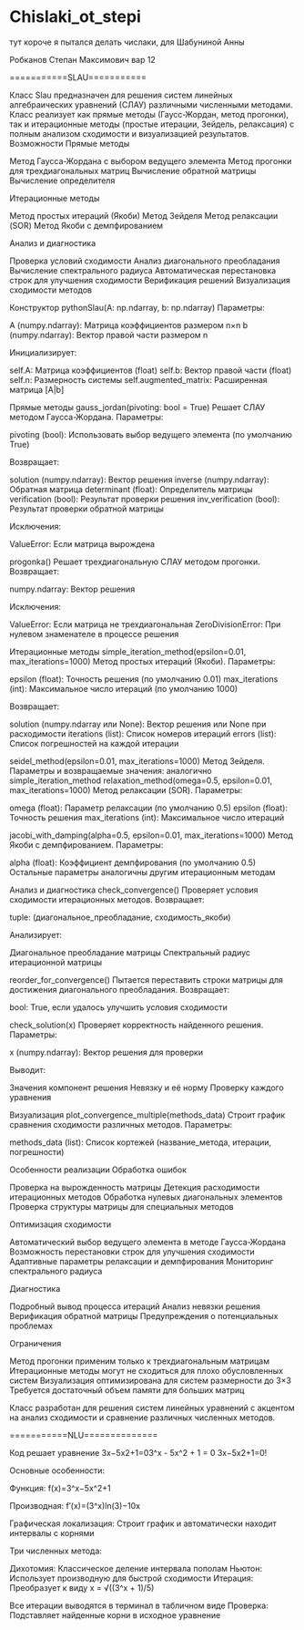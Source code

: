 # Chislaki_ot_stepi
тут короче я пытался делать числаки, для Шабуниной Анны

Робканов Степан Максимович вар 12

===========SLAU===========

Класс Slau предназначен для решения систем линейных алгебраических уравнений (СЛАУ) различными численными методами. Класс реализует как прямые методы (Гаусс-Жордан, метод прогонки), так и итерационные методы (простые итерации, Зейдель, релаксация) с полным анализом сходимости и визуализацией результатов.
Возможности
Прямые методы

Метод Гаусса-Жордана с выбором ведущего элемента
Метод прогонки для трехдиагональных матриц
Вычисление обратной матрицы
Вычисление определителя

Итерационные методы

Метод простых итераций (Якоби)
Метод Зейделя
Метод релаксации (SOR)
Метод Якоби с демпфированием

Анализ и диагностика

Проверка условий сходимости
Анализ диагонального преобладания
Вычисление спектрального радиуса
Автоматическая перестановка строк для улучшения сходимости
Верификация решений
Визуализация сходимости методов

Конструктор
pythonSlau(A: np.ndarray, b: np.ndarray)
Параметры:

A (numpy.ndarray): Матрица коэффициентов размером n×n
b (numpy.ndarray): Вектор правой части размером n

Инициализирует:

self.A: Матрица коэффициентов (float)
self.b: Вектор правой части (float)
self.n: Размерность системы
self.augmented_matrix: Расширенная матрица [A|b]

Прямые методы
gauss_jordan(pivoting: bool = True)
Решает СЛАУ методом Гаусса-Жордана.
Параметры:

pivoting (bool): Использовать выбор ведущего элемента (по умолчанию True)

Возвращает:

solution (numpy.ndarray): Вектор решения
inverse (numpy.ndarray): Обратная матрица
determinant (float): Определитель матрицы
verification (bool): Результат проверки решения
inv_verification (bool): Результат проверки обратной матрицы

Исключения:

ValueError: Если матрица вырождена

progonka()
Решает трехдиагональную СЛАУ методом прогонки.
Возвращает:

numpy.ndarray: Вектор решения

Исключения:

ValueError: Если матрица не трехдиагональная
ZeroDivisionError: При нулевом знаменателе в процессе решения

Итерационные методы
simple_iteration_method(epsilon=0.01, max_iterations=1000)
Метод простых итераций (Якоби).
Параметры:

epsilon (float): Точность решения (по умолчанию 0.01)
max_iterations (int): Максимальное число итераций (по умолчанию 1000)

Возвращает:

solution (numpy.ndarray или None): Вектор решения или None при расходимости
iterations (list): Список номеров итераций
errors (list): Список погрешностей на каждой итерации

seidel_method(epsilon=0.01, max_iterations=1000)
Метод Зейделя.
Параметры и возвращаемые значения: аналогично simple_iteration_method
relaxation_method(omega=0.5, epsilon=0.01, max_iterations=1000)
Метод релаксации (SOR).
Параметры:

omega (float): Параметр релаксации (по умолчанию 0.5)
epsilon (float): Точность решения
max_iterations (int): Максимальное число итераций

jacobi_with_damping(alpha=0.5, epsilon=0.01, max_iterations=1000)
Метод Якоби с демпфированием.
Параметры:

alpha (float): Коэффициент демпфирования (по умолчанию 0.5)
Остальные параметры аналогичны другим итерационным методам

Анализ и диагностика
check_convergence()
Проверяет условия сходимости итерационных методов.
Возвращает:

tuple: (диагональное_преобладание, сходимость_якоби)

Анализирует:

Диагональное преобладание матрицы
Спектральный радиус итерационной матрицы

reorder_for_convergence()
Пытается переставить строки матрицы для достижения диагонального преобладания.
Возвращает:

bool: True, если удалось улучшить условия сходимости

check_solution(x)
Проверяет корректность найденного решения.
Параметры:

x (numpy.ndarray): Вектор решения для проверки

Выводит:

Значения компонент решения
Невязку и её норму
Проверку каждого уравнения

Визуализация
plot_convergence_multiple(methods_data)
Строит график сравнения сходимости различных методов.
Параметры:

methods_data (list): Список кортежей (название_метода, итерации, погрешности)

Особенности реализации
Обработка ошибок

Проверка на вырожденность матрицы
Детекция расходимости итерационных методов
Обработка нулевых диагональных элементов
Проверка структуры матрицы для специальных методов

Оптимизация сходимости

Автоматический выбор ведущего элемента в методе Гаусса-Жордана
Возможность перестановки строк для улучшения сходимости
Адаптивные параметры релаксации и демпфирования
Мониторинг спектрального радиуса

Диагностика

Подробный вывод процесса итераций
Анализ невязки решения
Верификация обратной матрицы
Предупреждения о потенциальных проблемах

Ограничения

Метод прогонки применим только к трехдиагональным матрицам
Итерационные методы могут не сходиться для плохо обусловленных систем
Визуализация оптимизирована для систем размерности до 3×3
Требуется достаточный объем памяти для больших матриц

Класс разработан для решения систем линейных уравнений с акцентом на анализ сходимости и сравнение различных численных методов.

===========NLU==============

Код решает уравнение 3x−5x2+1=03^x - 5x^2 + 1 = 0
3x−5x2+1=0!

Основные особенности:

Функция: f(x)=3^x−5x^2+1

Производная: f′(x)=(3^x)ln⁡(3)−10x 

Графическая локализация: Строит график и автоматически находит интервалы с корнями

Три численных метода:

Дихотомия: Классическое деление интервала пополам
Ньютон: Использует производную для быстрой сходимости
Итерация: Преобразует к виду x = √((3^x + 1)/5)

Все итерации выводятся в терминал в табличном виде
Проверка: Подставляет найденные корни в исходное уравнение